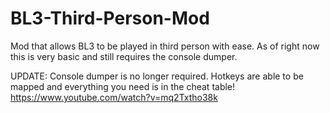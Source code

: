 # BL3-Third-Person-Mod
Mod that allows BL3 to be played in third person with ease.
As of right now this is very basic and still requires the console dumper. 


UPDATE: Console dumper is no longer required. Hotkeys are able to be mapped and everything you need is in the cheat table!
https://www.youtube.com/watch?v=mq2Txtho38k
